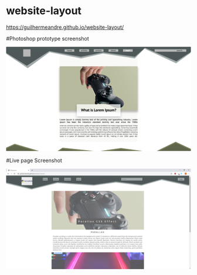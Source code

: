 # website-layout
https://guilhermeandre.github.io/website-layout/

#Photoshop prototype screenshot

<img src= "img/layout.png">

#Live page Screenshot 

<img src= "img/html screenshot.png">
